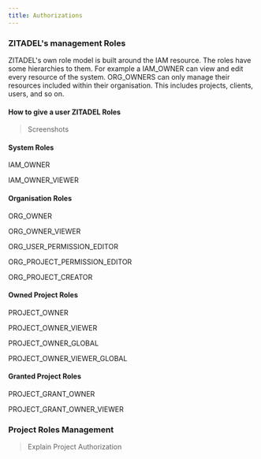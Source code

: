 ```yaml
---
title: Authorizations
---
```


### ZITADEL's management Roles

ZITADEL's own role model is built around the IAM resource. The roles have some hierarchies to them. For example a IAM_OWNER can view and edit every resource of the system. ORG_OWNERS can only manage their resources included within their organisation. This includes projects, clients, users, and so on.

#### How to give a user ZITADEL Roles


> Screenshots

#### System Roles

IAM_OWNER

IAM_OWNER_VIEWER

#### Organisation Roles

ORG_OWNER

ORG_OWNER_VIEWER

ORG_USER_PERMISSION_EDITOR

ORG_PROJECT_PERMISSION_EDITOR

ORG_PROJECT_CREATOR

#### Owned Project Roles

PROJECT_OWNER

PROJECT_OWNER_VIEWER

PROJECT_OWNER_GLOBAL

PROJECT_OWNER_VIEWER_GLOBAL

#### Granted Project Roles

PROJECT_GRANT_OWNER

PROJECT_GRANT_OWNER_VIEWER

### Project Roles Management

> Explain Project Authorization
